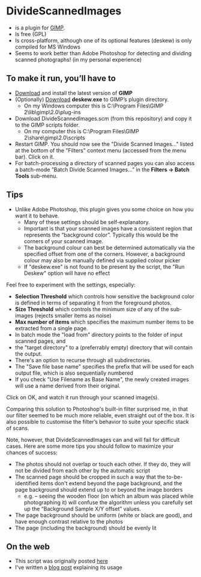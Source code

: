 # DivideScannedImages 

* is a plugin for [GIMP](http://en.wikipedia.org/wiki/GIMP).
* Is free (GPL)
* Is cross-platform, although one of its optional features (deskew) is only compiled for MS Windows
* Seems to work better than Adobe Photoshop for detecting and dividing scanned photographs! (in my personal experience)

## To make it run, you’ll have to
* [Download](http://www.gimp.org/downloads/) and install the latest version of **GIMP**
* (Optionally) [Download](http://francoismalan.com/wp-content/uploads/2013/01/deskew.exe) **deskew.exe** to GIMP’s plugin directory.
    * On my Windows computer this is C:\Program Files\GIMP 2\lib\gimp\2.0\plug-ins
* Download DivideScannedImages.scm (from this repository) and copy it to the GIMP scripts folder. 
    * On my computer this is C:\Program Files\GIMP 2\share\gimp\2.0\scripts
* Restart GIMP. You should now see the "Divide Scanned Images..." listed at the bottom of the "Filters" context menu (accessed from the menu bar). Click on it.
* For batch-processing a directory of scanned pages you can also access a batch-mode ”Batch Divide Scanned Images…” in the **Filters -> Batch Tools** sub-menu.

## Tips
* Unlike Adobe Photoshop, this plugin gives you some choice on how you want it to behave. 
    * Many of these settings should be self-explanatory. 
    * Important is that your scanned images have a consistent region that represents the “background color”. Typically this would be the corners of your scanned image. 
    * The background colour can best be determined automatically via the specified offset from one of the corners. However, a background colour may also be manually defined via supplied colour picker
    * If "deskew.exe" is not found to be present by the script, the "Run Deskew" option will have no effect

Feel free to experiment with the settings, especially:

* **Selection Threshold** which controls how sensitive the background color is defined in terms of separating it from the foreground photos.
* **Size Threshold** which controls the minimum size of any of the sub-images (rejects smaller items as noise)
* **Max number of items** which specifies the maximum number items to be extracted from a single page. 
* In batch mode the "load from" directory points to the folder of input scanned pages, and 
* the "target directory" to a (preferrably empty) directory that will contain the output.
* There's an option to recurse through all subdirectories.
* The "Save file base name" specifies the prefix that will be used for each output file, which is also sequentially numbered
* If you check "Use Filename as Base Name", the newly created images will use a name derived from their original.

Click on OK, and watch it run through your scanned image(s).

Comparing this solution to Photoshop's built-in filter surprised me, in that our filter seemed to be much more reliable, even straight out of the box. It is also possible to customise the filter’s behavior to suite your specific stack of scans.

Note, however, that DivideScannedImages can and will fail for difficult cases. Here are some more tips you should follow to maximize your chances of success:

* The photos should not overlap or touch each other. If they do, they will not be divided from each other by the automatic script
* The scanned page should be cropped in such a way that the to-be-identified items don't extend beyond the page background, and the page background should extend up to or beyond the image borders 
    * e.g. – seeing the wooden floor (on which an album was placed while photographing it) will confuse the algorithm unless you carefully set up the “Background Sample X/Y offset” values.
* The page background should be uniform (white or black are good), and have enough contrast relative to the photos
* The page (including the background) should be evenly lit

## On the web
* This script was originally posted [here](http://registry.gimp.org/node/22177)
* I've written a [blog post](http://francoismalan.com/2013/01/how-to-batch-separate-crop-multiple-scanned-photos/) explaining its usage